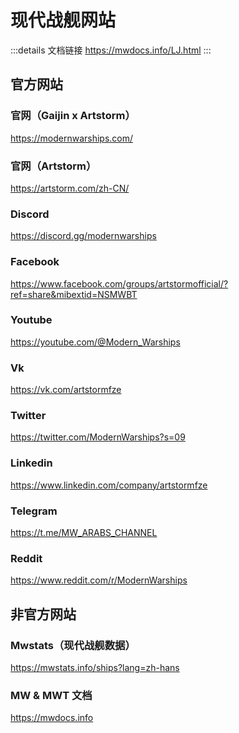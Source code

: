 # 现代战舰网站
:::details 文档链接
https://mwdocs.info/LJ.html
:::

## 官方网站

### 官网（Gaijin x Artstorm）

https://modernwarships.com/

### 官网（Artstorm）

https://artstorm.com/zh-CN/

### Discord

https://discord.gg/modernwarships

### Facebook

https://www.facebook.com/groups/artstormofficial/?ref=share&mibextid=NSMWBT

### Youtube

https://youtube.com/@Modern_Warships

### Vk

https://vk.com/artstormfze

### Twitter

https://twitter.com/ModernWarships?s=09

### Linkedin

https://www.linkedin.com/company/artstormfze

### Telegram

https://t.me/MW_ARABS_CHANNEL

### Reddit

https://www.reddit.com/r/ModernWarships


## 非官方网站

### Mwstats（现代战舰数据）

https://mwstats.info/ships?lang=zh-hans

### MW & MWT 文档

https://mwdocs.info
